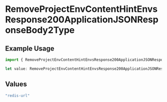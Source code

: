 # RemoveProjectEnvContentHintEnvsResponse200ApplicationJSONResponseBody2Type

## Example Usage

```typescript
import { RemoveProjectEnvContentHintEnvsResponse200ApplicationJSONResponseBody2Type } from "@vercel/sdk/models/operations";

let value: RemoveProjectEnvContentHintEnvsResponse200ApplicationJSONResponseBody2Type = "redis-url";
```

## Values

```typescript
"redis-url"
```